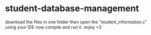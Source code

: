 # student-database-management
download the files in one folder
then open the "student_information.c" using your IDE
now compile and run it. 
enjoy <3
